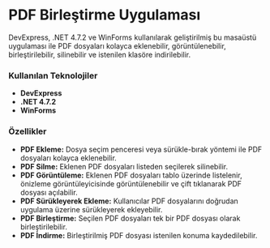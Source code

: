 <h1>PDF Birleştirme Uygulaması</h1>

<p>DevExpress, .NET 4.7.2 ve WinForms kullanılarak geliştirilmiş bu masaüstü uygulaması ile PDF dosyaları kolayca eklenebilir, görüntülenebilir, birleştirilebilir, silinebilir ve istenilen klasöre indirilebilir.</p>

<h3>Kullanılan Teknolojiler</h3>
<ul>
  <li><b>DevExpress</b></li>
  <li><b>.NET 4.7.2</b></li>
  <li><b>WinForms</b></li>
</ul>

<h3>Özellikler</h3>
<ul>
  <li><b>PDF Ekleme:</b> Dosya seçim penceresi veya sürükle-bırak yöntemi ile PDF dosyaları kolayca eklenebilir.</li>
  <li><b>PDF Silme:</b> Eklenen PDF dosyaları listeden seçilerek silinebilir.</li>
  <li><b>PDF Görüntüleme:</b> Eklenen PDF dosyaları tablo üzerinde listelenir, önizleme görüntüleyicisinde görüntülenebilir ve çift tıklanarak PDF dosyası açılabilir.</li>
  <li><b>PDF Sürükleyerek Ekleme:</b> Kullanıcılar PDF dosyalarını doğrudan uygulama üzerine sürükleyerek ekleyebilir.</li>
  <li><b>PDF Birleştirme:</b> Seçilen PDF dosyaları tek bir PDF dosyası olarak birleştirilebilir.</li>
  <li><b>PDF İndirme:</b> Birleştirilmiş PDF dosyası istenilen konuma kaydedilebilir.</li>
</ul>

